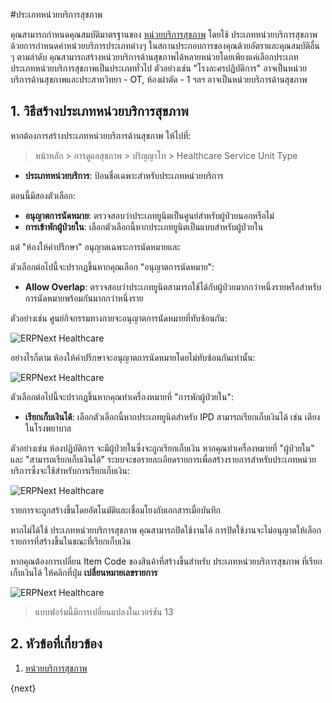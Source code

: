 <!-- add-breadcrumbs -->

#ประเภทหน่วยบริการสุขภาพ

คุณสามารถกำหนดคุณสมบัติมาตรฐานของ [หน่วยบริการสุขภาพ](/docs/user/manual/th/healthcare/healthcare_service_unit) โดยใช้ ประเภทหน่วยบริการสุขภาพ ด้วยการกำหนดค่าหน่วยบริการประเภทต่างๆ ในสถานประกอบการของคุณด้วยอัตราและคุณสมบัติอื่น ๆ ตามลำดับ คุณสามารถสร้างหน่วยบริการด้านสุขภาพได้หลายหน่วยโดยเพียงแค่เลือกประเภท ประเภทหน่วยบริการสุขภาพเป็นประเภททั่วไป ตัวอย่างเช่น "โรงละครปฏิบัติการ" อาจเป็นหน่วยบริการด้านสุขภาพและประสาทวิทยา - OT, ห้องผ่าตัด - 1 ฯลฯ อาจเป็นหน่วยบริการด้านสุขภาพ

## 1. วิธีสร้างประเภทหน่วยบริการสุขภาพ

หากต้องการสร้างประเภทหน่วยบริการด้านสุขภาพ ให้ไปที่:

> หน้าหลัก > การดูแลสุขภาพ > ปริญญาโท > Healthcare Service Unit Type

- **ประเภทหน่วยบริการ**: ป้อนชื่อเฉพาะสำหรับประเภทหน่วยบริการ

ตอนนี้มีสองตัวเลือก:

- **อนุญาตการนัดหมาย**: ตรวจสอบว่าประเภทยูนิตเป็นศูนย์สำหรับผู้ป่วยนอกหรือไม่
- **การเข้าพักผู้ป่วยใน**: เลือกตัวเลือกนี้หากประเภทยูนิตเป็นแบบสำหรับผู้ป่วยใน

แต่ "ห้องให้คำปรึกษา" อนุญาตเฉพาะการนัดหมายและ

ตัวเลือกต่อไปนี้จะปรากฏขึ้นหากคุณเลือก "อนุญาตการนัดหมาย":

- **Allow Overlap**: ตรวจสอบว่าประเภทยูนิตสามารถใช้ได้กับผู้ป่วยมากกว่าหนึ่งรายหรือสำหรับการนัดหมายพร้อมกันมากกว่าหนึ่งราย

ตัวอย่างเช่น ศูนย์กิจกรรมทางกายจะอนุญาตการนัดหมายที่ทับซ้อนกัน:

<img class="screenshot" alt="ERPNext Healthcare" src="{{docs_base_url}}/assets/img/healthcare/healthcare_service_unit_type_1.png">

อย่างไรก็ตาม ห้องให้คำปรึกษาจะอนุญาตการนัดหมายโดยไม่ทับซ้อนกันเท่านั้น:

<img class="screenshot" alt="ERPNext Healthcare" src="{{docs_base_url}}/assets/img/healthcare/healthcare_service_unit_type_2.png">

ตัวเลือกต่อไปนี้จะปรากฏขึ้นหากคุณทำเครื่องหมายที่ "การพักผู้ป่วยใน":

- **เรียกเก็บเงินได้**: เลือกตัวเลือกนี้หากประเภทยูนิตสำหรับ IPD สามารถเรียกเก็บเงินได้ เช่น เตียงในโรงพยาบาล

ตัวอย่างเช่น ห้องปฏิบัติการ จะมีผู้ป่วยในซึ่งจะถูกเรียกเก็บเงิน หากคุณทำเครื่องหมายที่ "ผู้ป่วยใน" และ "สามารถเรียกเก็บเงินได้" ระบบจะขอรายละเอียดรายการเพื่อสร้างรายการสำหรับประเภทหน่วยบริการซึ่งจะใช้สำหรับการเรียกเก็บเงิน:

<img class="screenshot" alt="ERPNext Healthcare" src="{{docs_base_url}}/assets/img/healthcare/healthcare_service_unit_type.png">

รายการจะถูกสร้างขึ้นโดยอัตโนมัติและเชื่อมโยงกับเอกสารเมื่อบันทึก

หากไม่ได้ใช้ ประเภทหน่วยบริการสุขภาพ คุณสามารถปิดใช้งานได้ การปิดใช้งานจะไม่อนุญาตให้เลือกรายการที่สร้างขึ้นในขณะที่เรียกเก็บเงิน

หากคุณต้องการเปลี่ยน Item Code ของสินค้าที่สร้างขึ้นสำหรับ ประเภทหน่วยบริการสุขภาพ ที่เรียกเก็บเงินได้ ให้คลิกที่ปุ่ม **เปลี่ยนหมายเลขรายการ**

<img class="screenshot" alt="ERPNext Healthcare" src="{{docs_base_url}}/assets/img/healthcare/healthcare_service_unit_type_3.png">

> แบบฟอร์มนี้มีการเปลี่ยนแปลงในเวอร์ชัน 13

## 2. หัวข้อที่เกี่ยวข้อง
1. [หน่วยบริการสุขภาพ](/docs/user/manual/th/healthcare/healthcare_service_unit)

{next}
